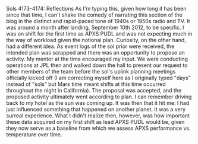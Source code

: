Sols 4173-4174: Reflections 
 As I'm typing this, given how long it has been since that time, I can't shake the comedy of narrating this section of the blog in the distinct and rapid-paced tone of 1940s or 1950s radio and TV. It was around a month after landing, September 10th 2012, to be specific. I was on shift for the first time as APXS PUDL and was not expecting much in the way of workload given the notional plan. Curiosity, on the other hand, had a different idea. As event logs of the sol prior were received, the intended plan was scrapped and there was an opportunity to propose an activity. My mentor at the time encouraged my input. We were conducting operations at JPL then and walked down the hall to present our request to other members of the team before the sol's uplink planning meetings officially kicked off (I am correcting myself here as I originally typed "days" instead of "sols" but Mars time meant shifts at this time occurred throughout the night in California). The proposal was accepted, and the proposed activity ultimately went according to plan. I can remember driving back to my hotel as the sun was coming up. It was then that it hit me: I had just influenced something that happened on another planet. It was a very surreal experience. What I didn't realize then, however, was how important these data acquired on my first shift as lead APXS PUDL would be, given they now serve as a baseline from which we assess APXS performance vs. temperature over time.
